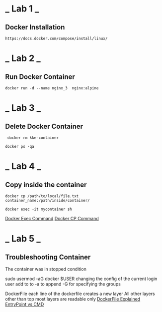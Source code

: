 # **_ Lab 1 _**

## Docker Installation

```
https://docs.docker.com/compose/install/linux/
```

# **_ Lab 2 _**

## Run Docker Container

```
docker run -d --name nginx_3  nginx:alpine
```

# **_ Lab 3 _**

## Delete Docker Container

```
 docker rm kke-container
```

```
docker ps -qa
```

# **_ Lab 4 _**

## Copy inside the container

```
docker cp /path/to/local/file.txt container_name:/path/inside/container/
```

```
docker exec -it mycontainer sh

```

[Docker Exec Command](https://docs.docker.com/engine/reference/commandline/exec/)
[Docker CP Command](https://docs.docker.com/engine/reference/commandline/cp/)

# **_ Lab 5 _**

## Troubleshooting Container

The container was in stopped condition

sudo usermod -aG docker $USER
changing the config of the current login user add to to
-a to append
-G for specifying the groups

DockerFile
each line of the dockerfile creates a new layer
All other layers other than top most layers are readable only
[DockerFile Explained](https://techiescamp.com/topic/dockerfile-explained/)
[EntryPoint vs CMD](https://devopscube.com/run-scripts-docker-arguments/)

